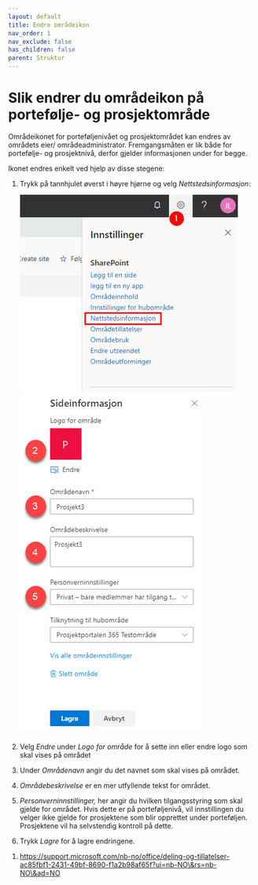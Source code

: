 ```yaml
---
layout: default
title: Endre områdeikon
nav_order: 1
nav_exclude: false
has_children: false
parent: Struktur
---
```


#  Slik endrer du områdeikon på portefølje- og prosjektområde

Områdeikonet for porteføljenivået og prosjektområdet kan endres av
områdets eier/ områdeadministrator. Fremgangsmåten er lik både for
portefølje- og prosjektnivå, derfor gjelder informasjonen under for
begge.

Ikonet endres enkelt ved hjelp av disse stegene:

1)  Trykk på tannhjulet øverst i høyre hjørne og velg
    *Nettstedsinformasjon*:
    
    ![](./media/image14.png) ![](./media/image16.png)

2)  Velg *Endre* under *Logo for område* for å sette inn eller endre
    logo som skal vises på området

3)  Under *Områdenavn* angir du det navnet som skal vises på området.

4)  *Områdebeskrivelse* er en mer utfyllende tekst for området.

5)  *Personverninnstillinger,* her angir du hvilken tilgangsstyring som
    skal gjelde for området. Hvis dette er på porteføljenivå, vil
    innstillingen du velger <span class="underline">ikke</span> gjelde
    for prosjektene som blir opprettet under porteføljen. Prosjektene
    vil ha selvstendig kontroll på dette.

6)  Trykk *Lagre* for å lagre endringene.


1.  https://support.microsoft.com/nb-no/office/deling-og-tillatelser-ac85fbf1-2431-49bf-8690-f1a2b98af65f?ui=nb-NO\&rs=nb-NO\&ad=NO
